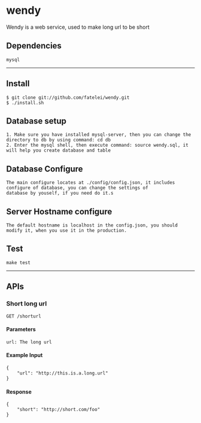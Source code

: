 wendy
=====

Wendy is a web service, used to make long url to be short

## Dependencies
```
mysql
```
- - -

## Install
```
$ git clone git://github.com/fatelei/wendy.git
$ ./install.sh
```

## Database setup
```
1. Make sure you have installed mysql-server, then you can change the directory to db by using command: cd db
2. Enter the mysql shell, then execute command: source wendy.sql, it will help you create database and table
```
## Database Configure
```
The main configure locates at ./config/config.json, it includes configure of database, you can change the settings of
database by youself, if you need do it.s
```

## Server Hostname configure
```
The default hostname is localhost in the config.json, you should modify it, when you use it in the production.
```



## Test
```
make test
```

- - -

## APIs

### Short long url
```
GET /shorturl
```

#### Parameters
```
url: The long url
```

#### Example Input
```
{
	"url": "http://this.is.a.long.url"
}
```

#### Response
```
{
	"short": "http://short.com/foo"
}
```